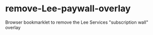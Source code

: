 # remove-Lee-paywall-overlay
Browser bookmarklet to remove the Lee Services "subscription wall" overlay
